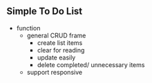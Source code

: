 ## Simple To Do List

- function
  - general CRUD frame
    - create list items
    - clear for reading
    - update easily
    - delete completed/ unnecessary items  
  - support responsive

